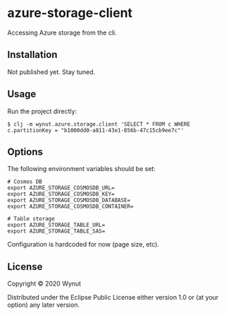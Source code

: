 # azure-storage-client

Accessing Azure storage from the cli.

## Installation

Not published yet. Stay tuned.

## Usage

Run the project directly:

    $ clj -m wynut.azure.storage.client 'SELECT * FROM c WHERE c.partitionKey = "b1000dd0-a811-43e1-856b-47c15cb9ee7c"'

<!-- Run the project's tests (they'll fail until you edit them): -->

<!--     $ clj -A:test:runner -->

## Options

The following environment variables should be set:

```
# Cosmos DB
export AZURE_STORAGE_COSMOSDB_URL=
export AZURE_STORAGE_COSMOSDB_KEY=
export AZURE_STORAGE_COSMOSDB_DATABASE=
export AZURE_STORAGE_COSMOSDB_CONTAINER=

# Table storage
export AZURE_STORAGE_TABLE_URL=
export AZURE_STORAGE_TABLE_SAS=
```

Configuration is hardcoded for now (page size, etc).

## License

Copyright © 2020 Wynut

Distributed under the Eclipse Public License either version 1.0 or (at
your option) any later version.
